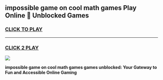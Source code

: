 
## impossible game on cool math games Play Online 👋 Unblocked Games
<h3>
<a href="https://news.freeplayer.one?title=impossible_game_on_cool_math_games&ref=17CMG">CLICK TO PLAY</a></h3>
<hr>

<h3>
<a href="https://news.freeplayer.one?title=impossible_game_on_cool_math_games&ref=17CMG">CLICK 2 PLAY</a>
  
</h3>

<a href="https://news.freeplayer.one?title=impossible_game_on_cool_math_games&ref=17CMG/"><img src="https://clearcache.store/games.png"></a>


**impossible game on cool math games games unblocked: Your Gateway to Fun and Accessible Online Gaming**
